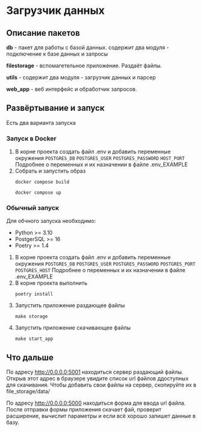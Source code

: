 # Загрузчик данных
##  Описание пакетов
__db__ - пакет для работы с базой данных. содержит два модуля - 
подключение к базе данных и запросы

__filestorage__ - вспомагетельное приложение. Раздаёт файлы.

__utils__ - содержит два модуля - загрузчик данных и парсер

__web_app__ - веб интерфейс и обработчик запросов.

## Развёртывание и запуск
Есть два варианта запуска

### Запуск в Docker
1. В корне проекта создать файл .env и добавить переменные окружения ```POSTGRES_DB```
```POSTGRES_USER``` ```POSTGRES_PASSWORD``` ```HOST_PORT``` Подробнее о переменных и их назначении
в файле .env_EXAMPLE
2. Собрать и запустить образ
   ```shell
   docker compose build
   ```
   ```shell
   docker compose up
   ```

### Обычный запуск
Для обчного запуска необходимо:
* Python >= 3.10
* PostgerSQL >= 16
* Poetry >= 1.4

1. В корне проекта создать файл .env и добавить переменные окружения ```POSTGRES_DB```
```POSTGRES_USER``` ```POSTGRES_PASSWORD``` ```POSTGRES_PORT``` ```POSTGRES_HOST```
Подробнее о переменных и их назначении в файле .env_EXAMPLE
2. В корне проекта выполнить
   ```shell
   poetry install
   ```
3. Запустить приложение раздающее файлы
   ```shell
   make storage
   ```
4. Запустить приложение скачивающее файлы
   ```shell
   make start_app
   ```

## Что дальше
По адресу http://0.0.0.0:5001 находиться сервер раздающий файлы.
Открыв этот адрес в браузере увидите список url файлов ддоступных для скачивания.
Чтобы добавить свои файлы на сервер, скопируйте их в file_storage/data/

По адресу http://0.0.0.0:5000 находиться форма для ввода url файла.
После отправки формы приложения скачает фай, проверит расширение, вычислит параметры 
и если всё хорошо запишет данные в базу.
